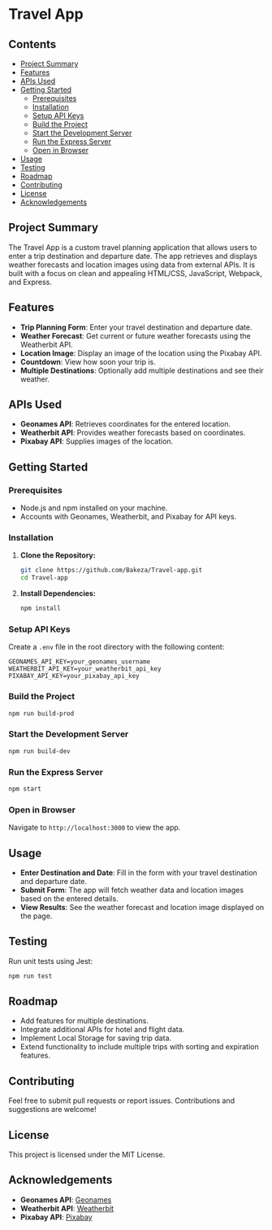 # Travel App

## Contents

- [Project Summary](#project-summary)
- [Features](#features)
- [APIs Used](#apis-used)
- [Getting Started](#getting-started)
  - [Prerequisites](#prerequisites)
  - [Installation](#installation)
  - [Setup API Keys](#setup-api-keys)
  - [Build the Project](#build-the-project)
  - [Start the Development Server](#start-the-development-server)
  - [Run the Express Server](#run-the-express-server)
  - [Open in Browser](#open-in-browser)
- [Usage](#usage)
- [Testing](#testing)
- [Roadmap](#roadmap)
- [Contributing](#contributing)
- [License](#license)
- [Acknowledgements](#acknowledgements)

## Project Summary

The Travel App is a custom travel planning application that allows users to enter a trip destination and departure date. The app retrieves and displays weather forecasts and location images using data from external APIs. It is built with a focus on clean and appealing HTML/CSS, JavaScript, Webpack, and Express.

## Features

- **Trip Planning Form**: Enter your travel destination and departure date.
- **Weather Forecast**: Get current or future weather forecasts using the Weatherbit API.
- **Location Image**: Display an image of the location using the Pixabay API.
- **Countdown**: View how soon your trip is.
- **Multiple Destinations**: Optionally add multiple destinations and see their weather.

## APIs Used

- **Geonames API**: Retrieves coordinates for the entered location.
- **Weatherbit API**: Provides weather forecasts based on coordinates.
- **Pixabay API**: Supplies images of the location.

## Getting Started

### Prerequisites

- Node.js and npm installed on your machine.
- Accounts with Geonames, Weatherbit, and Pixabay for API keys.

### Installation

1. **Clone the Repository:**

   ```bash
   git clone https://github.com/Bakeza/Travel-app.git
   cd Travel-app
   ```

2. **Install Dependencies:**

   ```bash
   npm install
   ```

### Setup API Keys

Create a `.env` file in the root directory with the following content:

```env
GEONAMES_API_KEY=your_geonames_username
WEATHERBIT_API_KEY=your_weatherbit_api_key
PIXABAY_API_KEY=your_pixabay_api_key
```

### Build the Project

```bash
npm run build-prod
```

### Start the Development Server

```bash
npm run build-dev
```

### Run the Express Server

```bash
npm start
```

### Open in Browser

Navigate to `http://localhost:3000` to view the app.

## Usage

- **Enter Destination and Date**: Fill in the form with your travel destination and departure date.
- **Submit Form**: The app will fetch weather data and location images based on the entered details.
- **View Results**: See the weather forecast and location image displayed on the page.

## Testing

Run unit tests using Jest:

```bash
npm run test
```

## Roadmap

- Add features for multiple destinations.
- Integrate additional APIs for hotel and flight data.
- Implement Local Storage for saving trip data.
- Extend functionality to include multiple trips with sorting and expiration features.

## Contributing

Feel free to submit pull requests or report issues. Contributions and suggestions are welcome!

## License

This project is licensed under the MIT License.

## Acknowledgements

- **Geonames API**: [Geonames](https://www.geonames.org/)
- **Weatherbit API**: [Weatherbit](https://www.weatherbit.io/)
- **Pixabay API**: [Pixabay](https://pixabay.com/api/)

